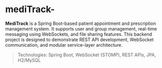 # mediTrack-

**MediTrack** is a Spring Boot-based patient appointment and prescription management system. It supports user and group management, real-time messaging using WebSockets, and file sharing features. This backend project is designed to demonstrate REST API development, WebSocket communication, and modular service-layer architecture.

> Technologies: Spring Boot, WebSocket (STOMP), REST APIs, JPA, H2/MySQL
